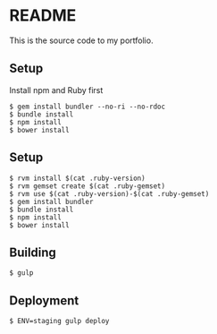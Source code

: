# README

This is the source code to my portfolio.

## Setup

Install npm and Ruby first

```
$ gem install bundler --no-ri --no-rdoc
$ bundle install
$ npm install
$ bower install
```

## Setup

```
$ rvm install $(cat .ruby-version)
$ rvm gemset create $(cat .ruby-gemset)
$ rvm use $(cat .ruby-version)-$(cat .ruby-gemset)
$ gem install bundler
$ bundle install
$ npm install
$ bower install
```

## Building

```
$ gulp
```

## Deployment

```
$ ENV=staging gulp deploy
```
